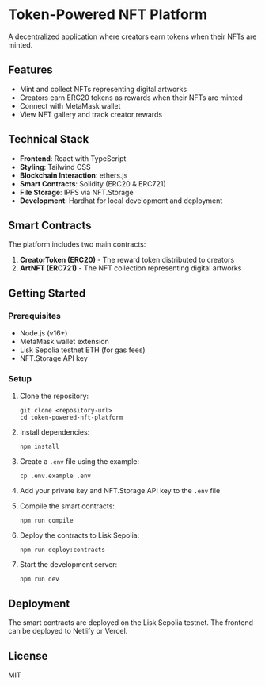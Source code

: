 # Token-Powered NFT Platform

A decentralized application where creators earn tokens when their NFTs are minted.

## Features

- Mint and collect NFTs representing digital artworks
- Creators earn ERC20 tokens as rewards when their NFTs are minted
- Connect with MetaMask wallet
- View NFT gallery and track creator rewards

## Technical Stack

- **Frontend**: React with TypeScript
- **Styling**: Tailwind CSS
- **Blockchain Interaction**: ethers.js
- **Smart Contracts**: Solidity (ERC20 & ERC721)
- **File Storage**: IPFS via NFT.Storage
- **Development**: Hardhat for local development and deployment

## Smart Contracts

The platform includes two main contracts:

1. **CreatorToken (ERC20)** - The reward token distributed to creators
2. **ArtNFT (ERC721)** - The NFT collection representing digital artworks

## Getting Started

### Prerequisites

- Node.js (v16+)
- MetaMask wallet extension
- Lisk Sepolia testnet ETH (for gas fees)
- NFT.Storage API key

### Setup

1. Clone the repository:
   ```
   git clone <repository-url>
   cd token-powered-nft-platform
   ```

2. Install dependencies:
   ```
   npm install
   ```

3. Create a `.env` file using the example:
   ```
   cp .env.example .env
   ```
   
4. Add your private key and NFT.Storage API key to the `.env` file

5. Compile the smart contracts:
   ```
   npm run compile
   ```

6. Deploy the contracts to Lisk Sepolia:
   ```
   npm run deploy:contracts
   ```

7. Start the development server:
   ```
   npm run dev
   ```

## Deployment

The smart contracts are deployed on the Lisk Sepolia testnet. The frontend can be deployed to Netlify or Vercel.

## License

MIT